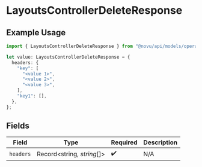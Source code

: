 # LayoutsControllerDeleteResponse

## Example Usage

```typescript
import { LayoutsControllerDeleteResponse } from "@novu/api/models/operations";

let value: LayoutsControllerDeleteResponse = {
  headers: {
    "key": [
      "<value 1>",
      "<value 2>",
      "<value 3>",
    ],
    "key1": [],
  },
};
```

## Fields

| Field                      | Type                       | Required                   | Description                |
| -------------------------- | -------------------------- | -------------------------- | -------------------------- |
| `headers`                  | Record<string, *string*[]> | :heavy_check_mark:         | N/A                        |